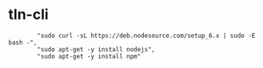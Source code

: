 # tln-cli

            "sudo curl -sL https://deb.nodesource.com/setup_6.x | sudo -E bash -",
            "sudo apt-get -y install nodejs",
            "sudo apt-get -y install npm"
